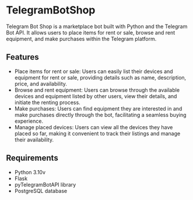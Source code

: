 # TelegramBotShop

Telegram Bot Shop is a marketplace bot built with Python and the Telegram Bot API. It allows users to place items for rent or sale, browse and rent equipment, and make purchases within the Telegram platform.

## Features

- Place items for rent or sale: Users can easily list their devices and equipment for rent or sale, providing details such as name, description, price, and availability.
- Browse and rent equipment: Users can browse through the available devices and equipment listed by other users, view their details, and initiate the renting process.
- Make purchases: Users can find equipment they are interested in and make purchases directly through the bot, facilitating a seamless buying experience.
- Manage placed devices: Users can view all the devices they have placed so far, making it convenient to track their listings and manage their availability.

## Requirements

- Python 3.10v
- Flask
- pyTelegramBotAPI library
- PostgreSQL database

